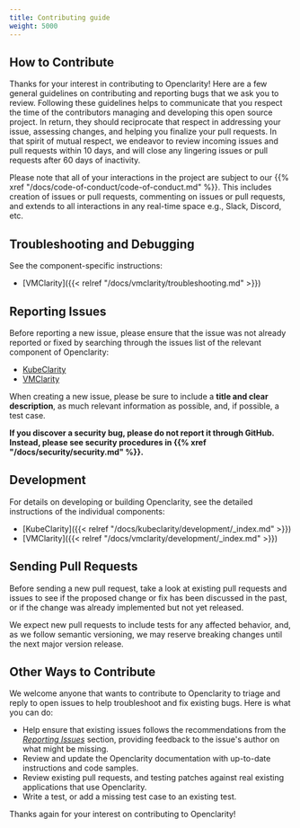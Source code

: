 ```yaml
---
title: Contributing guide
weight: 5000
---
```


## How to Contribute

Thanks for your interest in contributing to Openclarity! Here are a few general guidelines on contributing and
reporting bugs that we ask you to review. Following these guidelines helps to communicate that you respect the time of
the contributors managing and developing this open source project. In return, they should reciprocate that respect in
addressing your issue, assessing changes, and helping you finalize your pull requests. In that spirit of mutual respect,
we endeavor to review incoming issues and pull requests within 10 days, and will close any lingering issues or pull
requests after 60 days of inactivity.

Please note that all of your interactions in the project are subject to our {{% xref "/docs/code-of-conduct/code-of-conduct.md" %}}. This
includes creation of issues or pull requests, commenting on issues or pull requests, and extends to all interactions in
any real-time space e.g., Slack, Discord, etc.

## Troubleshooting and Debugging

See the component-specific instructions:

- [VMClarity]({{< relref "/docs/vmclarity/troubleshooting.md" >}})

## Reporting Issues

Before reporting a new issue, please ensure that the issue was not already reported or fixed by searching through the issues list of the relevant component of Openclarity:

- [KubeClarity](https://github.com/openclarity/kubeclarity/issues)
- [VMClarity](https://github.com/openclarity/vmclarity/issues)

When creating a new issue, please be sure to include a **title and clear description**, as much relevant information as
possible, and, if possible, a test case.

**If you discover a security bug, please do not report it through GitHub. Instead, please see security procedures in {{% xref "/docs/security/security.md" %}}.**

## Development

For details on developing or building Openclarity, see the detailed instructions of the individual components:

- [KubeClarity]({{< relref "/docs/kubeclarity/development/_index.md" >}})
- [VMClarity]({{< relref "/docs/vmclarity/development/_index.md" >}})

## Sending Pull Requests

Before sending a new pull request, take a look at existing pull requests and issues to see if the proposed change or fix
has been discussed in the past, or if the change was already implemented but not yet released.

We expect new pull requests to include tests for any affected behavior, and, as we follow semantic versioning, we may
reserve breaking changes until the next major version release.

## Other Ways to Contribute

We welcome anyone that wants to contribute to Openclarity to triage and reply to open issues to help troubleshoot
and fix existing bugs. Here is what you can do:

- Help ensure that existing issues follows the recommendations from the _[Reporting Issues](#reporting-issues)_ section,
  providing feedback to the issue's author on what might be missing.
- Review and update the Openclarity documentation with up-to-date instructions and code samples.
- Review existing pull requests, and testing patches against real existing applications that use Openclarity.
- Write a test, or add a missing test case to an existing test.

Thanks again for your interest on contributing to Openclarity!
